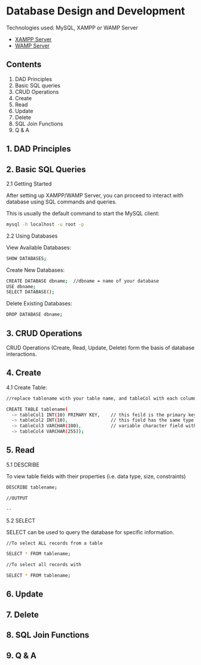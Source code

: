 # Database Design and Development

Technologies used: MySQL, XAMPP or WAMP Server

- [XAMPP Server](https://sourceforge.net/projects/xampp/)
- [WAMP Server](https://sourceforge.net/projects/wampserver/)

## Contents

1. DAD Principles
2. Basic SQL queries 
3. CRUD Operations
4. Create
5. Read
6. Update 
7. Delete
8. SQL Join Functions
9. Q & A


## 1. DAD Principles


## 2. Basic SQL Queries 

2.1 Getting Started

After setting up XAMPP/WAMP Server, you can proceed to interact with database using SQL commands and queries.

This is usually the default command to start the MySQL client:

```bash
mysql -h localhost -u root -p
````


2.2 Using Databases

View Available Databases: 
```bash
SHOW DATABASES;
````

Create New Databases: 
```bash
CREATE DATABASE dbname;  //dbname = name of your database
USE dbname;
SELECT DATABASE();
````

Delete Existing Databases: 
```bash
DROP DATABASE dbname;
````


## 3. CRUD Operations

CRUD Operations (Create, Read, Update, Delete) form the basis of database interactions. 

## 4. Create

4.1 Create Table: 
```bash
//replace tablename with your table name, and tableCol with each column name

CREATE TABLE tablename(
  -> tableCol1 INT(10) PRIMARY KEY,    // this feild is the primary key which is an integer value of size 10
  -> tableCol2 INT(10),                // this field has the same type and size of a foreign key (later declared as foreign key constraint)
  -> tableCol3 VARCHAR(100),           // variable character field with size 100 chatacters
  -> tableCol4 VARCHAR(255));
````


## 5. Read

5.1 DESCRIBE 

To view table fields with their properties (i.e. data type, size, constraints)
```bash
DESCRIBE tablename;
````
```bash
//OUTPUT

--
````

5.2 SELECT

SELECT can be used to query the database for specific information.

```bash
//To select ALL records from a table

SELECT * FROM tablename;
````

```bash
//To select all records with 

SELECT * FROM tablename;
````

## 6. Update


## 7. Delete


## 8. SQL Join Functions


## 9. Q & A
